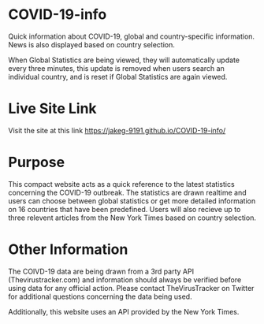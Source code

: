# COVID-19-info

Quick information about COVID-19, global and country-specific information. News is also displayed based on country selection.

When Global Statistics are being viewed, they will automatically update every three minutes, this update is removed when users search an individual country, and is reset if Global Statistics are again viewed.

# Live Site Link

Visit the site at this link https://jakeg-9191.github.io/COVID-19-info/

# Purpose

This compact website acts as a quick reference to the latest statistics concerning the COVID-19 outbreak. The statistics are drawn realtime and users can choose between global statistics or get more detailed information on 16 countries that have been predefined. Users will also recieve up to three relevent articles from the New York Times based on country selection.

# Other Information

The COIVD-19 data are being drawn from a 3rd party API (Thevirustracker.com) and information should always be verified before using data for any official action. Please contact TheVirusTracker on Twitter for additional questions concerning the data being used.

Additionally, this website uses an API provided by the New York Times.
